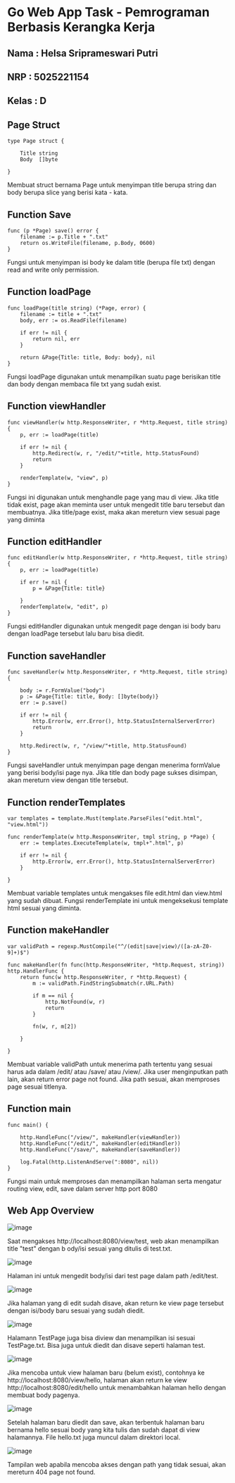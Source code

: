 # Go Web App Task - Pemrograman Berbasis Kerangka Kerja

## Nama : Helsa Sriprameswari Putri
## NRP : 5025221154
## Kelas : D

## Page Struct

```
type Page struct {

	Title string
	Body  []byte

}
```

Membuat struct bernama Page untuk menyimpan title berupa string dan body berupa slice yang berisi kata - kata.

## Function Save
```
func (p *Page) save() error {
	filename := p.Title + ".txt"
	return os.WriteFile(filename, p.Body, 0600)
}

```

Fungsi untuk menyimpan isi body ke dalam title (berupa file txt) dengan read and write only permission.

## Function loadPage
```
func loadPage(title string) (*Page, error) {
	filename := title + ".txt"
	body, err := os.ReadFile(filename)

	if err != nil {
		return nil, err
	}

	return &Page{Title: title, Body: body}, nil
}
```

Fungsi loadPage digunakan untuk menampilkan suatu page berisikan title dan body dengan membaca file txt yang sudah exist.

## Function viewHandler

```
func viewHandler(w http.ResponseWriter, r *http.Request, title string) {
	p, err := loadPage(title)

	if err != nil {
		http.Redirect(w, r, "/edit/"+title, http.StatusFound)
		return
	}

	renderTemplate(w, "view", p)
}
```

Fungsi ini digunakan untuk menghandle page yang mau di view. Jika title tidak exist, page akan meminta user untuk mengedit title baru tersebut dan membuatnya. Jika title/page exist, maka akan mereturn view sesuai page yang diminta

## Function editHandler
```
func editHandler(w http.ResponseWriter, r *http.Request, title string) {
	p, err := loadPage(title)

	if err != nil {
		p = &Page{Title: title}

	}
	renderTemplate(w, "edit", p)
}
```

Fungsi editHandler digunakan untuk mengedit page dengan isi body baru dengan loadPage tersebut lalu baru bisa diedit.

## Function saveHandler
```
func saveHandler(w http.ResponseWriter, r *http.Request, title string) {

	body := r.FormValue("body")
	p := &Page{Title: title, Body: []byte(body)}
	err := p.save()

	if err != nil {
		http.Error(w, err.Error(), http.StatusInternalServerError)
		return
	}

	http.Redirect(w, r, "/view/"+title, http.StatusFound)
}
```
Fungsi saveHandler untuk menyimpan page dengan menerima formValue yang berisi body/isi page nya. Jika title dan body page sukses disimpan, akan mereturn view dengan title tersebut.

## Function renderTemplates

```
var templates = template.Must(template.ParseFiles("edit.html", "view.html"))

func renderTemplate(w http.ResponseWriter, tmpl string, p *Page) {
	err := templates.ExecuteTemplate(w, tmpl+".html", p)

	if err != nil {
		http.Error(w, err.Error(), http.StatusInternalServerError)
	}

}
```
Membuat variable templates untuk mengakses file edit.html dan view.html yang sudah dibuat. Fungsi renderTemplate ini untuk mengeksekusi template html sesuai yang diminta.

## Function makeHandler
```
var validPath = regexp.MustCompile("^/(edit|save|view)/([a-zA-Z0-9]+)$")

func makeHandler(fn func(http.ResponseWriter, *http.Request, string)) http.HandlerFunc {
	return func(w http.ResponseWriter, r *http.Request) {
		m := validPath.FindStringSubmatch(r.URL.Path)

		if m == nil {
			http.NotFound(w, r)
			return
		}

		fn(w, r, m[2])

	}

}
```

Membuat variable validPath untuk menerima path tertentu yang sesuai harus ada dalam /edit/ atau /save/ atau /view/. Jika user menginputkan path lain, akan return error page not found. Jika path sesuai, akan memproses page sesuai titlenya.

## Function main
```
func main() {

	http.HandleFunc("/view/", makeHandler(viewHandler))
	http.HandleFunc("/edit/", makeHandler(editHandler))
	http.HandleFunc("/save/", makeHandler(saveHandler))

	log.Fatal(http.ListenAndServe(":8080", nil))
}
```

Fungsi main untuk memproses dan menampilkan halaman serta mengatur routing view, edit, save  dalam server http port 8080


## Web App Overview

![image](https://github.com/user-attachments/assets/332320de-bc63-4486-a629-11f69ec94fca)

Saat mengakses http://localhost:8080/view/test, web akan menampilkan title "test" dengan b ody/isi sesuai yang ditulis di test.txt.

![image](https://github.com/user-attachments/assets/a8530516-4ce7-4376-b1d5-37da37dfbd21)

Halaman ini untuk mengedit body/isi dari test page dalam path /edit/test.

![image](https://github.com/user-attachments/assets/b7df487e-2bd6-4dee-8440-ed2662b67e21)

Jika halaman yang di edit sudah disave, akan return ke view page tersebut dengan isi/body baru sesuai yang sudah diedit.

![image](https://github.com/user-attachments/assets/98285e9c-7bcc-4bc4-8924-33af22f77631)

Halamann TestPage juga bisa diview dan menampilkan isi sesuai TestPage.txt. Bisa juga untuk diedit dan disave seperti halaman test.

![image](https://github.com/user-attachments/assets/48a07671-9fcf-48a2-b9a5-f245a5f5c4a2)

Jika mencoba untuk view halaman baru (belum exist), contohnya ke http://localhost:8080/view/hello, halaman akan return ke view http://localhost:8080/edit/hello untuk menambahkan halaman hello dengan membuat body pagenya.

![image](https://github.com/user-attachments/assets/7bfa22fd-fde6-4c29-b3e4-c5389c9aca5f)

Setelah halaman baru diedit dan save, akan terbentuk halaman baru bernama hello sesuai body yang kita tulis dan sudah dapat di view halamannya. File hello.txt juga muncul dalam direktori local.

![image](https://github.com/user-attachments/assets/d9b9a6fd-68e6-49a7-9e0e-340cccd818b9)

Tampilan web apabila mencoba akses dengan path yang tidak sesuai, akan mereturn 404 page not found.
